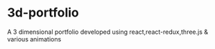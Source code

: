 # 3d-portfolio
A 3 dimensional portfolio developed using react,react-redux,three.js &amp; various animations
